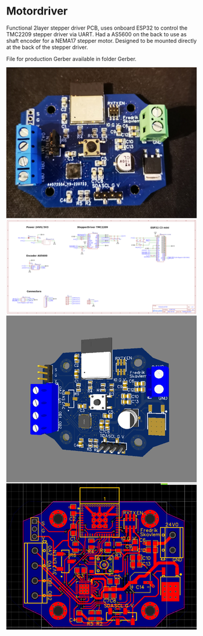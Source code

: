 # Motordriver 
Functional 2layer stepper driver PCB, uses onboard ESP32 to control the TMC2209 stepper driver via UART. Had a AS5600 on the back to use as shaft encoder for a NEMA17 stepper motor. Designed to be mounted directly at the back of the stepper driver. 

File for production Gerber available in folder Gerber.


![some text](https://github.com/FSkavlem/PCB_MotorDriver/blob/main/pictures/PCB_real.jpg?raw=true)
![some text](https://github.com/FSkavlem/PCB_MotorDriver/blob/main/pictures/PCB%20schematic.png?raw=true)
![some text](https://github.com/FSkavlem/PCB_MotorDriver/blob/main/pictures/PCB%203D%20final.png?raw=true)
![some text](https://github.com/FSkavlem/PCB_MotorDriver/blob/main/pictures/PCB%20routing.png?raw=true)
